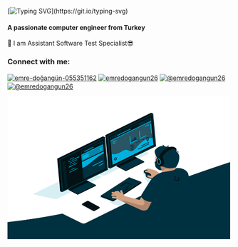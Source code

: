 [![Typing SVG](https://readme-typing-svg.herokuapp.com?color=%2336BCF7&lines=Hi+there+👋;My+name+is+Doğukan+Ergezer.;Nice+to+meet+you.)](https://git.io/typing-svg)
<h4 align="left">A passionate computer engineer from Turkey</h4>

<div align="left"> 

👯 I am Assistant Software Test Specialist😎


</div>
<h3 align="left">Connect with me:</h3>

<p align="left">
<a href= "https://www.linkedin.com/in/emre-do%C4%9Fang%C3%BCn-055351162/" target="blank"><img align="center" src="https://cdn.jsdelivr.net/npm/simple-icons@3.0.1/icons/linkedin.svg" alt="emre-doğangün-055351162" height="30" width="30" /></a>
<a href="https://www.instagram.com/emredogangun26/" target="blank"><img align="center" src="https://cdn.jsdelivr.net/npm/simple-icons@3.0.1/icons/instagram.svg" alt="emredogangun26" height="30" width="30" /></a>
<a href="https://emredogangun26.medium.com/" target="blank"><img align="center" src="https://cdn.jsdelivr.net/npm/simple-icons@3.0.1/icons/medium.svg" alt="@emredogangun26" height="30" width="30" /></a>
<a href="mailto:emredogangun26@gmail.com" target="blank"><img align="center" src="https://cdn.jsdelivr.net/npm/simple-icons@3.0.1/icons/gmail.svg" alt="@emredogangun26" height="30" width="30" /></a>
 </p>

<img  alt="GIF" src="https://github.com/Emredogangun/Emredogangun/blob/main/code.gif" width="500" height="320" />


<!--
**Emredogangun/Emredogangun** is a ✨ _special_ ✨ repository because its `README.md` (this file) appears on your GitHub profile.

Here are some ideas to get you started:

- 🔭 I’m currently working on ...
- 🌱 I’m currently learning ...
- 👯 I’m looking to collaborate on ...
- 🤔 I’m looking for help with ...
- 💬 Ask me about ...
- 📫 How to reach me: ...
- 😄 Pronouns: ...
- ⚡ Fun fact: ...

<a href="https://www.facebook.com/emredogangun26" target="blank"><img align="center" src="https://cdn.jsdelivr.net/npm/simple-icons@3.0.1/icons/facebook.svg" alt="@emredogangun26" height="30" width="30" /></a>
<a href="https://twitter.com/emredogangun26" target="blank"><img align="center" src="https://cdn.jsdelivr.net/npm/simple-icons@3.0.1/icons/twitter.svg" alt="Emredogangun" height="30" width="30" /></a>


 📫 How to reach me **emredogangun26@gmail.com**
-->
